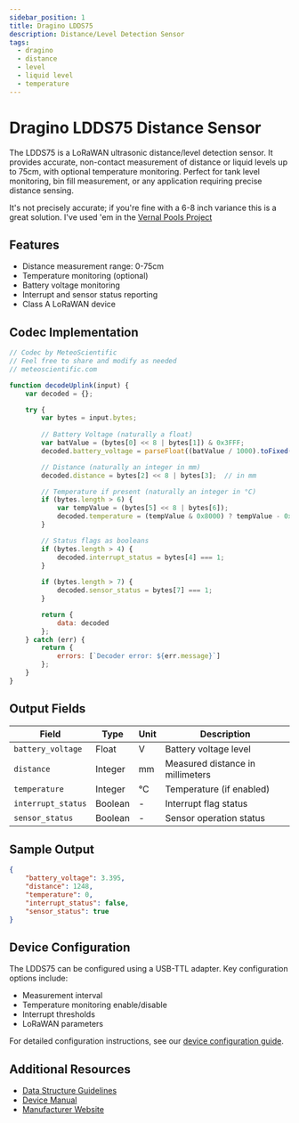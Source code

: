 ```yaml
---
sidebar_position: 1
title: Dragino LDDS75
description: Distance/Level Detection Sensor
tags:
  - dragino
  - distance
  - level
  - liquid level
  - temperature
---
```


# Dragino LDDS75 Distance Sensor

The LDDS75 is a LoRaWAN ultrasonic distance/level detection sensor. It provides accurate, non-contact measurement of distance or liquid levels up to 75cm, with optional temperature monitoring. Perfect for tank level monitoring, bin fill measurement, or any application requiring precise distance sensing.  

It's not precisely accurate; if you're fine with a 6-8 inch variance this is a great solution.  I've used 'em in the [Vernal Pools Project](https://gristleking.com/how-to-measure-endangered-vernal-pool-depth-using-the-helium-network/)

## Features
- Distance measurement range: 0-75cm
- Temperature monitoring (optional)
- Battery voltage monitoring
- Interrupt and sensor status reporting
- Class A LoRaWAN device

## Codec Implementation

```javascript
// Codec by MeteoScientific
// Feel free to share and modify as needed
// meteoscientific.com

function decodeUplink(input) {
    var decoded = {};

    try {
        var bytes = input.bytes;
        
        // Battery Voltage (naturally a float)
        var batValue = (bytes[0] << 8 | bytes[1]) & 0x3FFF;
        decoded.battery_voltage = parseFloat((batValue / 1000).toFixed(3));  // in V

        // Distance (naturally an integer in mm)
        decoded.distance = bytes[2] << 8 | bytes[3];  // in mm

        // Temperature if present (naturally an integer in °C)
        if (bytes.length > 6) {
            var tempValue = (bytes[5] << 8 | bytes[6]);
            decoded.temperature = (tempValue & 0x8000) ? tempValue - 0x10000 : tempValue;  // in °C
        }

        // Status flags as booleans
        if (bytes.length > 4) {
            decoded.interrupt_status = bytes[4] === 1;
        }
        
        if (bytes.length > 7) {
            decoded.sensor_status = bytes[7] === 1;
        }

        return {
            data: decoded
        };
    } catch (err) {
        return {
            errors: [`Decoder error: ${err.message}`]
        };
    }
}
```

## Output Fields

| Field | Type | Unit | Description |
|-------|------|------|-------------|
| `battery_voltage` | Float | V | Battery voltage level |
| `distance` | Integer | mm | Measured distance in millimeters |
| `temperature` | Integer | °C | Temperature (if enabled) |
| `interrupt_status` | Boolean | - | Interrupt flag status |
| `sensor_status` | Boolean | - | Sensor operation status |

## Sample Output

```json
{
    "battery_voltage": 3.395,
    "distance": 1248,
    "temperature": 0,
    "interrupt_status": false,
    "sensor_status": true
}
```

## Device Configuration

The LDDS75 can be configured using a USB-TTL adapter. Key configuration options include:
- Measurement interval
- Temperature monitoring enable/disable
- Interrupt thresholds
- LoRaWAN parameters

For detailed configuration instructions, see our [device configuration guide](/docs/tutorial-basics/008-configure-a-device).

## Additional Resources
- [Data Structure Guidelines](/docs/tutorial-basics/good-housekeeping-for-LoRaWAN-sensor-fleets)
- [Device Manual](https://www.dragino.com/downloads/downloads/LoRa_End_Node/LDDS75/LDDS75_LoRaWAN_User_Manual_v1.1.0.pdf)
- [Manufacturer Website](https://www.dragino.com/products/lora-lorawan-end-node/item/174-ldds75.html) 